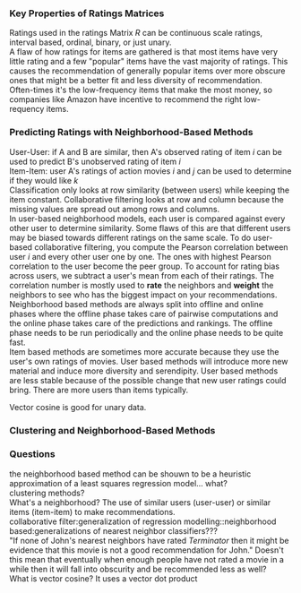 ### Key Properties of Ratings Matrices
Ratings used in the ratings Matrix *R* can be continuous scale ratings, interval based, ordinal, binary, or just unary.  
A flaw of how ratings for items are gathered is that most items have very little rating and a few "popular" items have the vast majority of ratings. This causes the recommendation of generally popular items over more obscure ones that might be a better fit and less diversity of recommendation.  
Often-times it's the low-frequency items that make the most money, so companies like Amazon have incentive to recommend the right low-requency items.  

### Predicting Ratings with Neighborhood-Based Methods
User-User: if A and B are similar, then A's observed rating of item *i* can be used to predict B's unobserved rating of item *i*  
Item-Item: user A's ratings of action movies *i* and *j* can be used to determine if they would like *k*  
Classification only looks at row similarity (between users) while keeping the item constant. Collaborative filtering looks at row and column because the missing values are spread out among rows and columns.  
In user-based neighborhood models, each user is compared against every other user to determine similarity. Some flaws of this are that different users may be biased towards different ratings on the same scale. To do user-based collaborative filtering, you compute the Pearson correlation between user *i* and every other user one by one. The ones with highest Pearson correlation to the user become the peer group. To account for rating bias across users, we subtract a user's mean from each of their ratings. The correlation number is mostly used to **rate** the neighbors and **weight** the neighbors to see who has the biggest impact on your recommendations.  
Neighborhood based methods are always split into offline and online phases where the offline phase takes care of pairwise computations and the online phase takes care of the predictions and rankings. The offline phase needs to be run periodically and the online phase needs to be quite fast.  
Item based methods are sometimes more accurate because they use the user's own ratings of movies. User based methods will introduce more new material and induce more diversity and serendipity. User based methods are less stable because of the possible change that new user ratings could bring. There are more users than items typically.  
  
Vector cosine is good for unary data.  

### Clustering and Neighborhood-Based Methods


### Questions
the neighborhood based method can be shouwn to be a heuristic approximation of a least squares regression model... what?  
clustering methods?  
What's a neighborhood? The use of similar users (user-user) or similar items (item-item) to make recommendations.  
collaborative filter:generalization of regression modelling::neighborhood based:generalizations of nearest neighbor classifiers???  
"If none of John's nearest neighbors have rated *Terminator* then it might be evidence that this movie is not a good recommendation for John." Doesn't this mean that eventually when enough people have not rated a movie in a while then it will fall into obscurity and be recommended less as well?  
What is vector cosine? It uses a vector dot product  
